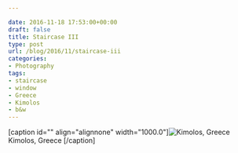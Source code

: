 ```yaml
---

date: 2016-11-18 17:53:00+00:00
draft: false
title: Staircase III
type: post
url: /blog/2016/11/staircase-iii
categories:
- Photography
tags:
- staircase
- window
- Greece
- Kimolos
- b&w
---
```


[caption id="" align="alignnone" width="1000.0"]![ Kimolos, Greece ](/images/2016-11-18-201611staircase-iii/image-asset.jpeg)
 Kimolos, Greece [/caption]
